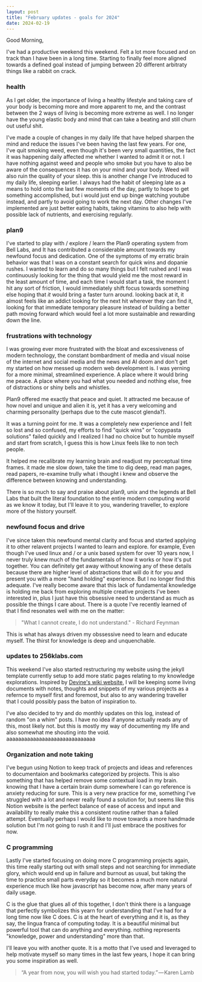 ```yaml
---
layout: post
title: "February updates - goals for 2024"
date: 2024-02-19
---
```


Good Morning,

I've had a productive weekend this weekend. Felt a lot more focused and on track than I have been in a long time. Starting to finally feel more aligned towards a defined goal instead of jumping between 20 different arbitraty things like a rabbit on crack. 

### health
As I get older, the importance of living a healthy lifestyle and taking care of your body is becoming more and more apparent to me, and the contrast between the 2 ways of living is becoming more extreme as well. I no longer have the young elastic body and mind that can take a beating and still churn out useful shit. 

I've made a couple of changes in my daily life that have helped sharpen the mind and reduce the issues I've been having the last few years. For one, I've quit smoking weed, even though it's been very small quantities, the fact it was happening daily affected me whether I wanted to admit it or not. I have nothing against weed and people who smoke but you have to also be aware of the consequences it has on your mind and your body. Weed will also ruin the quality of your sleep. this is another change I've introduced to my daily life, sleeping earlier. I always had the habit of sleeping late as a means to hold onto the last few moments of the day, partly to hope to get something accomplished, but i would just end up binge watching youtube instead, and partly to avoid going to work the next day. Other changes I've implemented are just better eating habits, taking vitamins to also help with possible lack of nutrients, and exercising regularly.

### plan9 
I've started to play with / explore / learn the Plan9 operating system from Bell Labs, and It has contributed a considerable amount towards my newfound focus and dedication. One of the symptoms of my erratic brain behavior was that I was on a constant search for quick wins and dopanie rushes. I wanted to learn and do so many things but I felt rushed and I was continuously looking for the thing that would yield me the most reward in the least amount of time, and each time I would start a task, the moment I hit any sort of friction, I would immediately shift focus towards something else hoping that *it* would bring a faster turn around.
looking back at it, it almost feels like an addict looking for the next hit wherever they can find it, looking for that immediate temporary pleasure instead of building a better path moving forward which would feel a lot more sustainable and rewarding down the line. 

### frustrations with technology
I was growing ever more frustrated with the bloat and excessiveness of modern technology, the constant bombardment of media and visual noise of the internet and social media and the news and AI doom and don't get my started on how messed up modern web development is. I was yerning for a more minimal, streamlined experience. A place where it would bring me peace. A place where you had what you needed and nothing else, free of distractions or shiny bells and whistles. 

Plan9 offered me exactly that peace and quiet. It attracted me because of how novel and unique and alien it is, yet it has a very welcoming and charming personality (perhaps due to the cute mascot glenda?). 

It was a turning point for me. It was a completely new experience and I felt so lost and so confused, my efforts to find "quick wins" or "copypasta solutions" failed quickly and I realized I had no choice but to humble myself and start from scratch, I guess this is how Linux feels like to non tech people.

It helped me recalibrate my learning brain and readjust my perceptual time frames. it made me slow down, take the time to dig deep, read man pages, read papers, re-examine trully what i thought i knew and observe the difference between knowing and understanding. 

There is so much to say and praise about plan9, unix and the legends at Bell Labs that built the literal foundation to the entire modern computing world as we know it today, but I'll leave it to you, wandering traveller, to explore more of the history yourself.

### newfound focus and drive
I've since taken this newfound mental clarity and focus and started applying it to other relavent projects I wanted to learn and explore. for example, Even though I've used linux and / or a unix based system for over 10 years now, I never truly knew much of the fundamentals of how it works or how it's put together. You can definitely get away without knowing any of these details because there are higher level of abstractions that will do it for you and present you with a more "hand holding" experience. But I no longer find this adequate. I've really become aware that this lack of fundamental knowledge is holding me back from exploring multiple creative projects I've been interested in, plus I just have this obsessive need to understand as much as possible the things I care about. There is a quote I've recently learned of that I find resonates well with me on the matter:

> "What I cannot create, I do not understand." - Richard Feynman

This is what has always driven my obssessive need to learn and educate myself. The thirst for knowledge is deep and unquenchable. 

### updates to 256klabs.com
This weekend I've also started restructuring my website using the jekyll template currently setup to add more static pages relating to my knowledge explorations. Inspired by [Devine's wiki website](https://wiki.xxiivv.com/site/research.html), I will be keeping some living documents with notes, thoughts and snippets of my various projects as a refernce to myself first and foremost, but also to any wandering traveller that I could possibly pass the baton of inspiration to. 

I've also decided to try and do monthly updates on this log, instead of random "on a whim" posts. I have no idea if anyone actually reads any of this, most likely not.  but this is mostly my way of documenting my life and also somewhat me shouting into the void. aaaaaaaaaaaaaaaaaaaaaaaaaaaaaa

### Organization and note taking
I've begun using Notion to keep track of projects and ideas and references to documentaion and bookmarks categorized by projects. This is also something that has helped remove some contextual load in my brain. knowing that I have a certain brain dump somewhere I can go reference is anxiety reducing for sure. This is a very new practice for me, something I've struggled with a lot and never really found a solution for, but seems like this Notion website is the perfect balance of ease of access and input and availability to really make this a consistent routine rather than a failed attempt. Eventually perhaps I would like to move towards a more handmade solution but I'm not going to rush it and I'll just embrace the positives for now. 

### C programming
Lastly I've started focusing on doing more C programming projects again, this time really starting out with small steps and not searching for immediate glory, which would end up in failure and burnout as usual, but taking the time to practice small parts everyday so it becomes a much more natural experience much like how javascript has become now, after many years of daily usage. 

C is the glue that glues all of this together, I don't think there is a language that perfectly symbolizes this yearn for understanding that I've had for a long time now like C does. C is at the heart of everything and it is, as they say, the lingua franca of computing today. It is a beautiful minimal but powerful tool that can do anything and everything. nothing represents "knowledge, power and understanding" more than that. 

I'll leave you with another quote. It is a motto that I've used and leveraged to help motivate myself so many times in the last few years, I hope it can bring you some inspiration as well. 

> “A year from now, you will wish you had started today.” — Karen Lamb



